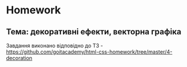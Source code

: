 # Homework 
## Тема: декоративні ефекти, векторна графіка
Завдання виконано відповідно до ТЗ - https://github.com/goitacademy/html-css-homework/tree/master/4-decoration
